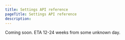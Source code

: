 ```yaml
---
title: Settings API reference
pageTitle: Settings API reference
description: 
---
```


Coming soon. ETA 12-24 weeks from some unknown day.